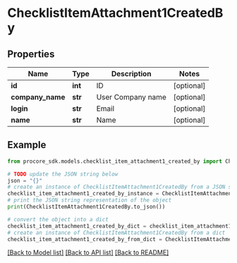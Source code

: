 # ChecklistItemAttachment1CreatedBy


## Properties

Name | Type | Description | Notes
------------ | ------------- | ------------- | -------------
**id** | **int** | ID | [optional] 
**company_name** | **str** | User Company name | [optional] 
**login** | **str** | Email | [optional] 
**name** | **str** | Name | [optional] 

## Example

```python
from procore_sdk.models.checklist_item_attachment1_created_by import ChecklistItemAttachment1CreatedBy

# TODO update the JSON string below
json = "{}"
# create an instance of ChecklistItemAttachment1CreatedBy from a JSON string
checklist_item_attachment1_created_by_instance = ChecklistItemAttachment1CreatedBy.from_json(json)
# print the JSON string representation of the object
print(ChecklistItemAttachment1CreatedBy.to_json())

# convert the object into a dict
checklist_item_attachment1_created_by_dict = checklist_item_attachment1_created_by_instance.to_dict()
# create an instance of ChecklistItemAttachment1CreatedBy from a dict
checklist_item_attachment1_created_by_from_dict = ChecklistItemAttachment1CreatedBy.from_dict(checklist_item_attachment1_created_by_dict)
```
[[Back to Model list]](../README.md#documentation-for-models) [[Back to API list]](../README.md#documentation-for-api-endpoints) [[Back to README]](../README.md)


